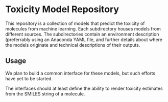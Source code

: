 # Toxicity Model Repository

This repository is a collection of models that predict the toxicity of
molecules from machine learning.
Each subdirectory houses models from different sources.
The subdirectories contain an environment description (preferrably
using an Anaconda YAML file, and further details about where the models
originate and technical descriptions of their outputs.

## Usage

We plan to build a common interface for these models, but 
such efforts have yet to be started.

The interfaces should at least define the ability to render
toxicity estimates from the SMILES string of a molecule.
